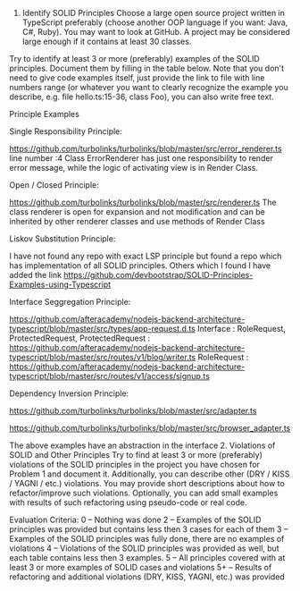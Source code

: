 1.	Identify SOLID Principles
Choose a large open source project written in TypeScript preferably (choose another OOP language if you want: Java, C#, Ruby). You may want to look at GitHub. A project may be considered large enough if it contains at least 30 classes.

Try to identify at least 3 or more (preferably) examples of the SOLID principles. Document them by filling in the table below. Note that you don't need to give code examples itself, just provide the link to file with line numbers range (or whatever you want to clearly recognize the example you describe, e.g. file hello.ts:15-36, class Foo), you can also write free text.

Principle	Examples

Single Responsibility Principle:

https://github.com/turbolinks/turbolinks/blob/master/src/error_renderer.ts    
line number :4 Class ErrorRenderer has just one responsibility to render error message, while the logic of activating view is in Render Class.
	
Open / Closed Principle:

https://github.com/turbolinks/turbolinks/blob/master/src/renderer.ts
The class renderer is open for expansion and not modification and can be inherited by other renderer classes and use methods of Render Class



Liskov Substitution Principle: 	

I have not found any repo with exact LSP principle but found a repo which has implementation of all SOLID principles. Others which I found I have added the link
https://github.com/devbootstrap/SOLID-Principles-Examples-using-Typescript


Interface Seggregation Principle:

https://github.com/afteracademy/nodejs-backend-architecture-typescript/blob/master/src/types/app-request.d.ts
Interface : RoleRequest, ProtectedRequest, 
ProtectedRequest : https://github.com/afteracademy/nodejs-backend-architecture-typescript/blob/master/src/routes/v1/blog/writer.ts
RoleRequest : https://github.com/afteracademy/nodejs-backend-architecture-typescript/blob/master/src/routes/v1/access/signup.ts



Dependency Inversion Principle:	

https://github.com/turbolinks/turbolinks/blob/master/src/adapter.ts

https://github.com/turbolinks/turbolinks/blob/master/src/browser_adapter.ts

	
The above examples have an abstraction in the interface 
2.	Violations of SOLID and Other Principles
Try to find at least 3 or more (preferably) violations of the SOLID principles in the project you have chosen for Problem 1 and document it. Additionally, you can describe other (DRY / KISS / YAGNI / etc.) violations.
You may provide short descriptions about how to refactor/improve such violations.
Optionally, you can add small examples with results of such refactoring using pseudo-code or real code.


Evaluation Criteria:
0 – Nothing was done
2 – Examples of the SOLID principles was provided but contains less then 3 cases for each of them 
3 – Examples of the SOLID principles was fully done, there are no examples of violations
4 – Violations of the SOLID principles was provided as well, but each table contains less then 3 examples. 
5 – All principles covered with at least 3 or more examples of SOLID cases and violations
5+ – Results of refactoring and additional violations (DRY, KISS, YAGNI, etc.) was provided
